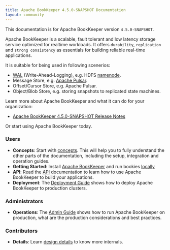 ```yaml
---
title: Apache BookKeeper 4.5.0-SNAPSHOT Documentation 
layout: community
---
```

<!--
Licensed to the Apache Software Foundation (ASF) under one
or more contributor license agreements.  See the NOTICE file
distributed with this work for additional information
regarding copyright ownership.  The ASF licenses this file
to you under the Apache License, Version 2.0 (the
"License"); you may not use this file except in compliance
with the License.  You may obtain a copy of the License at

  http://www.apache.org/licenses/LICENSE-2.0

Unless required by applicable law or agreed to in writing,
software distributed under the License is distributed on an
"AS IS" BASIS, WITHOUT WARRANTIES OR CONDITIONS OF ANY
KIND, either express or implied.  See the License for the
specific language governing permissions and limitations
under the License.
-->

This documentation is for Apache BookKeeper version `4.5.0-SNAPSHOT`.

Apache BookKeeper is a scalable, fault tolerant and low latency storage service optimized for realtime workloads.
It offers `durability`, `replication` and `strong consistency` as essentials for building reliable real-time applications.

It is suitable for being used in following scenerios:

- [WAL](https://en.wikipedia.org/wiki/Write-ahead_logging) (Write-Ahead-Logging), e.g. HDFS [namenode](https://hadoop.apache.org/docs/r2.5.2/hadoop-project-dist/hadoop-hdfs/HDFSHighAvailabilityWithNFS.html#BookKeeper_as_a_Shared_storage_EXPERIMENTAL).
- Message Store, e.g. [Apache Pulsar](https://pulsar.incubator.apache.org/).
- Offset/Cursor Store, e.g. Apache Pulsar.
- Object/Blob Store, e.g. storing snapshots to replicated state machines.

Learn more about Apache BookKeeper and what it can do for your organization:

- [Apache BookKeeper 4.5.0-SNAPSHOT Release Notes](./releaseNotes)

Or start using Apache BookKeeper today.

### Users 

- **Concepts**: Start with [concepts](./getting-started/concepts). This will help you to fully understand
    the other parts of the documentation, including the setup, integration and operation guides.
- **Getting Started**: Install [Apache BookKeeper](./getting-started/installation) and run bookies [locally](./getting-started/run-locally)
- **API**: Read the [API](./api/overview) documentation to learn how to use Apache BookKeeper to build your applications.
- **Deployment**: The [Deployment Guide](./deployment/manual) shows how to deploy Apache BookKeeper to production clusters.

### Administrators

- **Operations**: The [Admin Guide](./admin) shows how to run Apache BookKeeper on production, what are the production
    considerations and best practices.

### Contributors

- **Details**: Learn [design details](./development/protocol) to know more internals.
